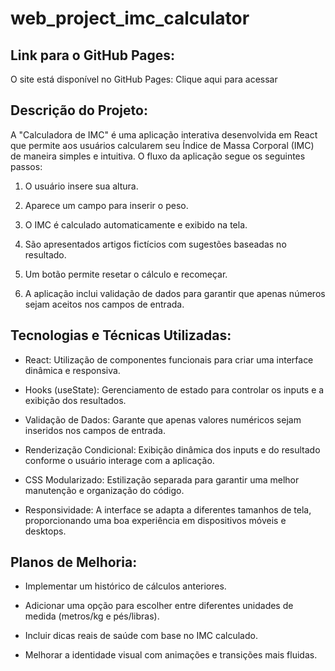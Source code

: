 # web_project_imc_calculator

## Link para o GitHub Pages:

O site está disponível no GitHub Pages: Clique aqui para acessar

## Descrição do Projeto:

A "Calculadora de IMC" é uma aplicação interativa desenvolvida em React que permite aos usuários calcularem seu Índice de Massa Corporal (IMC) de maneira simples e intuitiva. O fluxo da aplicação segue os seguintes passos:

1. O usuário insere sua altura.

2. Aparece um campo para inserir o peso.

3. O IMC é calculado automaticamente e exibido na tela.

4. São apresentados artigos fictícios com sugestões baseadas no resultado.

5. Um botão permite resetar o cálculo e recomeçar.

6. A aplicação inclui validação de dados para garantir que apenas números sejam aceitos nos campos de entrada.

## Tecnologias e Técnicas Utilizadas:

- React: Utilização de componentes funcionais para criar uma interface dinâmica e responsiva.

- Hooks (useState): Gerenciamento de estado para controlar os inputs e a exibição dos resultados.

- Validação de Dados: Garante que apenas valores numéricos sejam inseridos nos campos de entrada.

- Renderização Condicional: Exibição dinâmica dos inputs e do resultado conforme o usuário interage com a aplicação.

- CSS Modularizado: Estilização separada para garantir uma melhor manutenção e organização do código.

- Responsividade: A interface se adapta a diferentes tamanhos de tela, proporcionando uma boa experiência em dispositivos móveis e desktops.

## Planos de Melhoria:

- Implementar um histórico de cálculos anteriores.

- Adicionar uma opção para escolher entre diferentes unidades de medida (metros/kg e pés/libras).

- Incluir dicas reais de saúde com base no IMC calculado.

- Melhorar a identidade visual com animações e transições mais fluidas.

